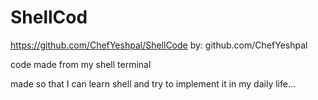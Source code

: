 # ShellCod
https://github.com/ChefYeshpal/ShellCode
by: github.com/ChefYeshpal

code made from my shell terminal

made so that I can learn shell and try to implement it in my daily life...



